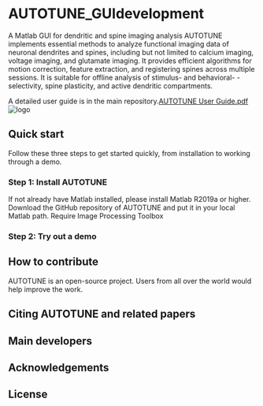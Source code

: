 # AUTOTUNE_GUIdevelopment
A Matlab GUI for dendritic and spine imaging analysis
AUTOTUNE implements essential methods to analyze functional imaging data of neuronal dendrites and spines, including but not limited to calcium imaging, voltage imaging, and glutamate imaging. It provides efficient algorithms for motion correction, feature extraction, and registering spines across multiple sessions. It is suitable for offline analysis of stimulus- and behavioral- -selectivity, spine plasticity, and active dendritic compartments. 

A detailed user guide is in the main repository.[AUTOTUNE User Guide.pdf](url) 
![logo](https://github.com/yuyiyi/AUTOTUNE_GUIdevelopment/blob/1d73f8f0a6c8f2c092351ce8c045e4caf5805253/generalfun/Dendrite%20logo.png)
## Quick start 
Follow these three steps to get started quickly, from installation to working through a demo. 

### Step 1: Install AUTOTUNE
If not already have Matlab installed, please install Matlab R2019a or higher. Download the GitHub repository of AUTOTUNE and put it in your local Matlab path. 
Require Image Processing Toolbox

### Step 2: Try out a demo 

## How to contribute
AUTOTUNE is an open-source project. Users from all over the world would help improve the work. 

## Citing AUTOTUNE and related papers


## Main developers

## Acknowledgements

## License

